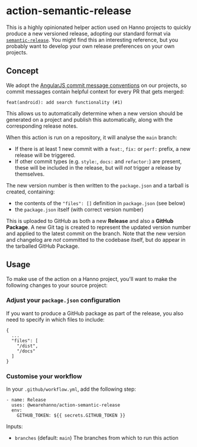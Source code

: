 # action-semantic-release

This is a highly opinionated helper action used on Hanno projects to quickly produce a new versioned release, adopting our standard format via [`semantic-release`](https://github.com/semantic-release/semantic-release). You might find this an interesting reference, but you probably want to develop your own release preferences on your own projects.

## Concept

We adopt the [AngularJS commit message conventions](https://github.com/angular/angular.js/blob/master/DEVELOPERS.md#-git-commit-guidelines) on our projects, so commit messages contain helpful context for every PR that gets merged:

```
feat(android): add search functionality (#1)
```

This allows us to automatically determine when a new version should be generated on a project and publish this automatically, along with the corresponding release notes.

When this action is run on a repository, it will analyse the `main` branch:

- If there is at least 1 new commit with a `feat:`, `fix:` or `perf:` prefix, a new release will be triggered.
- If other commit types (e.g. `style:`, `docs:` and `refactor:`) are present, these will be included in the release, but will _not_ trigger a release by themselves.

The new version number is then written to the `package.json` and a tarball is created, containing:

- the contents of the `"files": []` definition in `package.json` (see below)
- the `package.json` itself (with correct version number)

This is uploaded to GitHub as both a new **Release** and also a **GitHub Package**. A new Git tag is created to represent the updated version number and applied to the latest commit on the branch. Note that the new version and changelog are _not_ committed to the codebase itself, but do appear in the tarballed GitHub Package.

## Usage

To make use of the action on a Hanno project, you'll want to make the following changes to your source project:

### Adjust your `package.json` configuration

If you want to produce a GitHub package as part of the release, you also need to specify in which files to include:

```
{
  ...
  "files": [
    "/dist",
    "/docs"
  ]
}
```

### Customise your workflow

In your `.github/workflow.yml`, add the following step:

```
- name: Release
  uses: @wearehanno/action-semantic-release
  env:
    GITHUB_TOKEN: ${{ secrets.GITHUB_TOKEN }}
```

Inputs:

- `branches` (default: `main`)
  The branches from which to run this action
